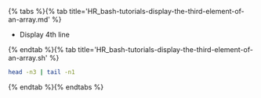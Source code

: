 {% tabs %}{% tab title='HR_bash-tutorials-display-the-third-element-of-an-array.md' %}

* Display 4th line

{% endtab %}{% tab title='HR_bash-tutorials-display-the-third-element-of-an-array.sh' %}

```sh
head -n3 | tail -n1
```

{% endtab %}{% endtabs %}
